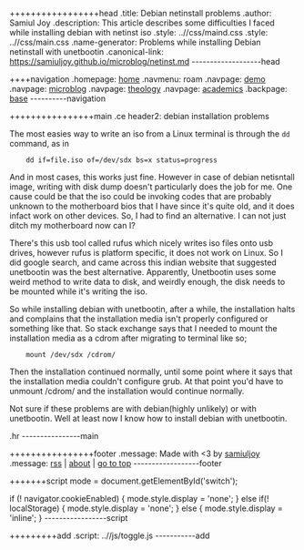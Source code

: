 +++++++++++++++++head
.title: Debian netinstall problems
.author: Samiul Joy
.description: This article describes some difficulties I faced while installing debian with netinst iso
.style: ..//css/maind.css
.style: ..//css/main.css
.name-generator: Problems while installing Debian netinstall with unetbootin
.canonical-link: https://samiuljoy.github.io/microblog/netinst.md
-------------------head

++++navigation
.homepage: [home](..//index.html)
.navmenu: roam
.navpage: [demo](..//demo/base.html)
.navpage: [microblog](..//microblog/base.html)
.navpage: [theology](..//theology/base.html)
.navpage: [academics](..//academics/base.html)
.backpage: [base](base.html)
----------navigation

++++++++++++++++main
.ce header2: debian installation problems

The most easies way to write an iso from a Linux terminal is through the `dd` command, as in

```no
	dd if=file.iso of=/dev/sdx bs=x status=progress
```

And in most cases, this works just fine. However in case of debian netisntall image, writing with disk dump doesn't particularly does the job for me. One cause could be that the iso could be invoking codes that are probably unknown to the motherboard bios that I have since it's quite old, and it does infact work on other devices. So, I had to find an alternative. I can not just ditch my motherboard now can I?

There's this usb tool called rufus which nicely writes iso files onto usb drives, however rufus is platform specific, it does not work on Linux. So I did google search, and came across this indian website that suggested unetbootin was the best alternative. Apparently, Unetbootin uses some weird method to write data to disk, and weirdly enough, the disk needs to be mounted while it's writing the iso.

So while installing debian with unetbootin, after a while, the installation halts and complains that the installation media isn't properly configured or something like that. So stack exchange says that I needed to mount the installation media as a cdrom after migrating to terminal like so;

```no
	mount /dev/sdx /cdrom/
```

Then the installation continued normally, until some point where it says that the installation media couldn't configure grub. At that point you'd have to unmount /cdrom/ and the installation would continue normally.

Not sure if these problems are with debian(highly unlikely) or with unetbootin. Well at least now I know how to install debian with unetbootin.

.hr
----------------main

++++++++++++++++footer
.message: Made with <3 by [samiuljoy](https://github.com/samiuljoy)
.message: [rss](/rss.xml) | [about](/about.html) | [go to top](#)
------------------footer

+++++++script
mode = document.getElementById('switch');

if (! navigator.cookieEnabled) {
	mode.style.display = 'none';
}
else if(! localStorage) {
	mode.style.display = 'none';
}
else {
	mode.style.display = 'inline';
}
-----------------script

+++++++++add
.script: ..//js/toggle.js
-----------add

